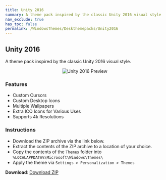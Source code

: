 ```yaml
---
title: Unity 2016
summary: A theme pack inspired by the classic Unity 2016 visual style
nav_exclude: true
has_toc: false
permalink: /WindowsThemes/Deskthemepacks/Unity2016
---
```


## Unity 2016
A theme pack inspired by the classic Unity 2016 visual style.

<div align="center">
    <img src="https://gitlab.com/the-back-room/deskthemepacks/sfw/unity-2016/-/raw/main/Extras/Preview.bmp" alt="Unity 2016 Preview" style="max-width: 100%; height: auto;" />
</div>

### Features

- Custom Cursors
- Custom Desktop Icons
- Multiple Wallpapers
- Extra ICO Icons for Various Uses
- Supports 4k Resolutions

### Instructions

- Download the ZIP archive via the link below.
- Extract the contents of the ZIP archive to a location of your choice.
- Copy the contents of the `Themes` folder into `%LOCALAPPDATA%\Microsoft\Windows\Themes\`
- Apply the theme via `Settings > Personalization > Themes`

**Download**: [Download ZIP](https://gitlab.com/the-back-room/deskthemepacks/sfw/unity-2016/-/archive/main/unity-2016-main.zip)